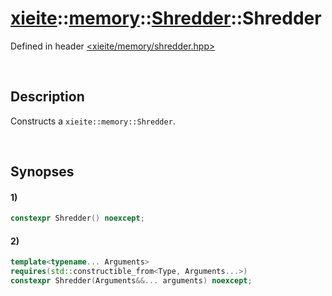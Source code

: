 # [xieite](../../../../../xieite.md)\:\:[memory](../../../../../memory.md)\:\:[Shredder<Type>](../../../shredder.md)\:\:Shredder
Defined in header [<xieite/memory/shredder.hpp>](../../../../../../../include/xieite/memory/shredder.hpp)

&nbsp;

## Description
Constructs a `xieite::memory::Shredder`.

&nbsp;

## Synopses
#### 1)
```cpp
constexpr Shredder() noexcept;
```
#### 2)
```cpp
template<typename... Arguments>
requires(std::constructible_from<Type, Arguments...>)
constexpr Shredder(Arguments&&... arguments) noexcept;
```
